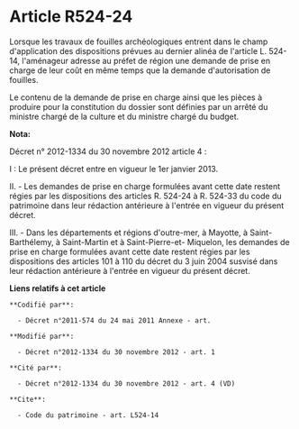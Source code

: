 # Article R524-24

Lorsque les travaux de fouilles archéologiques entrent dans le champ d'application des dispositions prévues au dernier alinéa
de l'article L. 524-14, l'aménageur adresse au préfet de région une demande de prise en charge de leur coût en même temps que
la demande d'autorisation de fouilles. 

Le contenu de la demande de prise en charge ainsi que les pièces à produire pour la constitution du dossier sont définies par
un arrêté du ministre chargé de la culture et du ministre chargé du budget.

**Nota:**

Décret n° 2012-1334 du 30 novembre 2012 article 4 :

I : Le présent décret entre en vigueur le 1er janvier 2013.

II. - Les demandes de prise en charge formulées avant cette date restent régies par les dispositions des articles R. 524-24 à
R. 524-33 du code du patrimoine dans leur rédaction antérieure à l'entrée en vigueur du présent décret.

III. - Dans les départements et régions d'outre-mer, à Mayotte, à Saint-Barthélemy, à Saint-Martin et à Saint-Pierre-et-
Miquelon, les demandes de prise en charge formulées avant cette date restent régies par les dispositions des articles 101 à
110 du décret du 3 juin 2004 susvisé dans leur rédaction antérieure à l'entrée en vigueur du présent décret.

**Liens relatifs à cet article**

	**Codifié par**:

	  - Décret n°2011-574 du 24 mai 2011 Annexe - art.

	**Modifié par**:

	  - Décret n°2012-1334 du 30 novembre 2012 - art. 1

	**Cité par**:

	  - Décret n°2012-1334 du 30 novembre 2012 - art. 4 (VD)

	**Cite**:

	  - Code du patrimoine - art. L524-14
